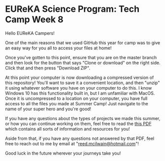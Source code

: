 # EUReKA Science Program: Tech Camp Week 8

Hello EUReKA Campers! 

One of the main reasons that we used GitHub this year for camp was to give an easy way for you all to access your files at home! 

Once you've gotten to this point, ensure that you are on the master branch and then look for the button that says "Clone or download" on the right side. Click that and then press "Download ZIP".

At this point your computer is now downloading a compressed version of this repository! You'll want to save it a convenient location, and then "unzip" it using whatever software you have on your computer to do this. I know Windows 10 has this functionality built in, but I am unfamiliar with MacOS. Once it is uncompressed to a location on your computer, you have full access to all the files you made at Summer Camp! Just navigate to the name of your super hero and you're good! 

If you have any questions about the types of projects we made this summer, or how you can continue working on them, feel free to read the [this PDF](https://drive.google.com/file/d/1eUZ009D-xT91avI4vJtZq010BUPnXh6o/view?usp=sharing) which contains all sorts of information and resources for you!


Aside from that, if you have any questions not answered by that PDF, feel free to reach out to me by email at "reed.mcilwain@hotmail.com"!

Good luck in the future wherever your journeys take you!
